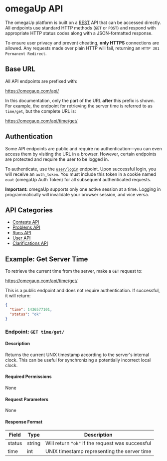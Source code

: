 # omegaUp API

The omegaUp platform is built on a [REST](https://en.wikipedia.org/wiki/Representational_state_transfer) API that can be accessed directly. All endpoints use standard HTTP methods (`GET` or `POST`) and respond with appropriate HTTP status codes along with a JSON-formatted response.

To ensure user privacy and prevent cheating, **only HTTPS** connections are allowed. Any requests made over plain HTTP will fail, returning an `HTTP 301 Permanent Redirect`.

## Base URL

All API endpoints are prefixed with:

https://omegaup.com/api/


In this documentation, only the part of the URL **after** this prefix is shown. For example, the endpoint for retrieving the server time is referred to as `time/get`, but the complete URL is:

https://omegaup.com/api/time/get/


## Authentication

Some API endpoints are public and require no authentication—you can even access them by visiting the URL in a browser. However, certain endpoints are protected and require the user to be logged in.

To authenticate, use the [`user/login`](https://github.com/omegaup/omegaup/blob/main/frontend/www/docs/User-API.md) endpoint. Upon successful login, you will receive an `auth_token`. You must include this token in a cookie named `ouat` (omegaUp Auth Token) for all subsequent authenticated requests.

**Important:** omegaUp supports only one active session at a time. Logging in programmatically will invalidate your browser session, and vice versa.

## API Categories

- [Contests API](https://github.com/omegaup/omegaup/blob/main/frontend/www/docs/Contests-API.md)
- [Problems API](https://github.com/omegaup/omegaup/blob/main/frontend/www/docs/Problems-API.md)
- [Runs API](https://github.com/omegaup/omegaup/blob/main/frontend/www/docs/Runs-API.md)
- [User API](https://github.com/omegaup/omegaup/blob/main/frontend/www/docs/User-API.md)
- [Clarifications API](https://github.com/omegaup/omegaup/blob/main/frontend/www/docs/Clarifications-API.md)

## Example: Get Server Time

To retrieve the current time from the server, make a `GET` request to:

https://omegaup.com/api/time/get/


This is a public endpoint and does not require authentication. If successful, it will return:

```json
{
  "time": 1436577101,
  "status": "ok"
}
```

### Endpoint: `GET time/get/`

#### Description

Returns the current UNIX timestamp according to the server's internal clock. This can be useful for synchronizing a potentially incorrect local clock.

#### Required Permissions

None

#### Request Parameters

None

#### Response Format

| Field   | Type   | Description                                      |
|---------|--------|--------------------------------------------------|
| status  | string | Will return `"ok"` if the request was successful |
| time    | int    | UNIX timestamp representing the server time      |

